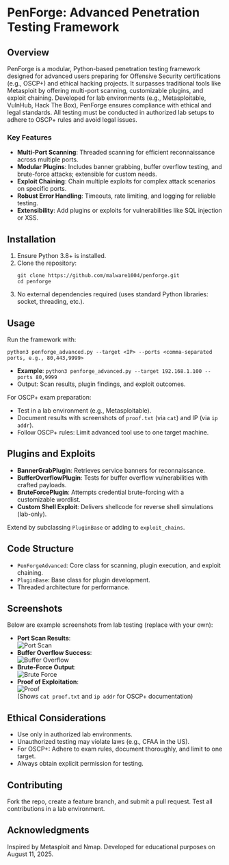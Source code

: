 # PenForge: Advanced Penetration Testing Framework

## Overview
PenForge is a modular, Python-based penetration testing framework designed for advanced users preparing for Offensive Security certifications (e.g., OSCP+) and ethical hacking projects. It surpasses traditional tools like Metasploit by offering multi-port scanning, customizable plugins, and exploit chaining. Developed for lab environments (e.g., Metasploitable, VulnHub, Hack The Box), PenForge ensures compliance with ethical and legal standards. All testing must be conducted in authorized lab setups to adhere to OSCP+ rules and avoid legal issues.

### Key Features
- **Multi-Port Scanning**: Threaded scanning for efficient reconnaissance across multiple ports.
- **Modular Plugins**: Includes banner grabbing, buffer overflow testing, and brute-force attacks; extensible for custom needs.
- **Exploit Chaining**: Chain multiple exploits for complex attack scenarios on specific ports.
- **Robust Error Handling**: Timeouts, rate limiting, and logging for reliable testing.
- **Extensibility**: Add plugins or exploits for vulnerabilities like SQL injection or XSS.

## Installation
1. Ensure Python 3.8+ is installed.
2. Clone the repository:
   ```
   git clone https://github.com/malware1004/penforge.git
   cd penforge
   ```
3. No external dependencies required (uses standard Python libraries: socket, threading, etc.).

## Usage
Run the framework with:
```
python3 penforge_advanced.py --target <IP> --ports <comma-separated ports, e.g., 80,443,9999>
```
- **Example**: `python3 penforge_advanced.py --target 192.168.1.100 --ports 80,9999`
- Output: Scan results, plugin findings, and exploit outcomes.

For OSCP+ exam preparation:
- Test in a lab environment (e.g., Metasploitable).
- Document results with screenshots of `proof.txt` (via `cat`) and IP (via `ip addr`).
- Follow OSCP+ rules: Limit advanced tool use to one target machine.

## Plugins and Exploits
- **BannerGrabPlugin**: Retrieves service banners for reconnaissance.
- **BufferOverflowPlugin**: Tests for buffer overflow vulnerabilities with crafted payloads.
- **BruteForcePlugin**: Attempts credential brute-forcing with a customizable wordlist.
- **Custom Shell Exploit**: Delivers shellcode for reverse shell simulations (lab-only).

Extend by subclassing `PluginBase` or adding to `exploit_chains`.

## Code Structure
- `PenForgeAdvanced`: Core class for scanning, plugin execution, and exploit chaining.
- `PluginBase`: Base class for plugin development.
- Threaded architecture for performance.

## Screenshots
Below are example screenshots from lab testing (replace with your own):
- **Port Scan Results**:  
  ![Port Scan](screenshots/port_scan.png)
- **Buffer Overflow Success**:  
  ![Buffer Overflow](screenshots/buffer_overflow.png)
- **Brute-Force Output**:  
  ![Brute Force](screenshots/brute_force.png)
- **Proof of Exploitation**:  
  ![Proof](screenshots/proof_txt.png)  
  (Shows `cat proof.txt` and `ip addr` for OSCP+ documentation)

## Ethical Considerations
- Use only in authorized lab environments.
- Unauthorized testing may violate laws (e.g., CFAA in the US).
- For OSCP+: Adhere to exam rules, document thoroughly, and limit to one target.
- Always obtain explicit permission for testing.

## Contributing
Fork the repo, create a feature branch, and submit a pull request. Test all contributions in a lab environment.

## Acknowledgments
Inspired by Metasploit and Nmap. Developed for educational purposes on August 11, 2025.

